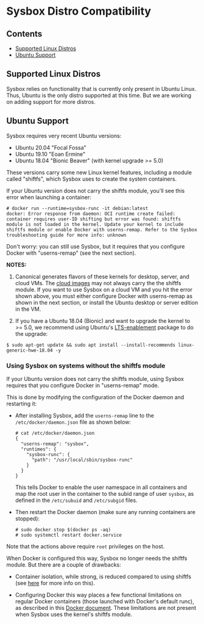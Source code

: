 # Sysbox Distro Compatibility

## Contents

-   [Supported Linux Distros](#supported-linux-distros)
-   [Ubuntu Support](#ubuntu-support)

## Supported Linux Distros

Sysbox relies on functionality that is currently only present in
Ubuntu Linux. Thus, Ubuntu is the only distro supported at this
time. But we are working on adding support for more distros.

## Ubuntu Support

Sysbox requires very recent Ubuntu versions:

-   Ubuntu 20.04 "Focal Fossa"
-   Ubuntu 19.10 "Eoan Ermine"
-   Ubuntu 18.04 "Bionic Beaver" (with kernel upgrade >= 5.0)

These versions carry some new Linux kernel features, including a module called
"shiftfs", which Sysbox uses to create the system containers.

If your Ubuntu version does not carry the shiftfs module, you'll see this error
when launching a container:

```console
# docker run --runtime=sysbox-runc -it debian:latest
docker: Error response from daemon: OCI runtime create failed: container requires user-ID shifting but error was found: shiftfs module is not loaded in the kernel. Update your kernel to include shiftfs module or enable Docker with userns-remap. Refer to the Sysbox troubleshooting guide for more info: unknown
```

Don't worry: you can still use Sysbox, but it requires that you configure Docker
with "userns-remap" (see the next section).

**NOTES:**

1) Canonical generates flavors of these kernels for desktop, server, and cloud
VMs. The [cloud images](https://cloud-images.ubuntu.com/) may not always carry
the the shiftfs module. If you want to use Sysbox on a cloud VM and you hit the
error shown above, you must either configure Docker with userns-remap as shown
in the next section, or install the Ubuntu desktop or server edition in the VM.

2) If you have a Ubuntu 18.04 (Bionic) and want to upgrade the kernel to >= 5.0,
we recommend using Ubuntu's [LTS-enablement](https://wiki.ubuntu.com/Kernel/LTSEnablementStack)
package to do the upgrade:

```console
$ sudo apt-get update && sudo apt install --install-recommends linux-generic-hwe-18.04 -y
```

### Using Sysbox on systems without the shiftfs module

If your Ubuntu version does not carry the shiftfs module, using Sysbox requires
that you configure Docker in "userns-remap" mode.

This is done by modifying the configuration of the Docker daemon and restarting it:

-   After installing Sysbox, add the `userns-remap` line to the
    `/etc/docker/daemon.json` file as shown below:

    ```console
    # cat /etc/docker/daemon.json
    {
      "userns-remap": "sysbox",
      "runtimes": {
        "sysbox-runc": {
          "path": "/usr/local/sbin/sysbox-runc"
        }
      }
    }
    ```

    This tells Docker to enable the user namespace in all containers
    and map the root user in the container to the subid range of
    user `sysbox`, as defined in the `/etc/subuid` and `/etc/subgid` files.

-   Then restart the Docker daemon (make sure any running containers are stopped):

    ```console
    # sudo docker stop $(docker ps -aq)
    # sudo systemctl restart docker.service
    ```

Note that the actions above require `root` privileges on the host.

When Docker is configured this way, Sysbox no longer needs the shiftfs
module. But there are a couple of drawbacks:

-   Container isolation, while strong, is reduced compared to using shiftfs (see
    [here](usage.md#system-container-isolation-modes) for more info on this).

-   Configuring Docker this way places a few functional limitations on regular Docker containers
    (those launched with Docker's default runc), as described in this [Docker document](https://docs.docker.com/engine/security/userns-remap).
    These limitations are not present when Sysbox uses the kernel's shiftfs module.
